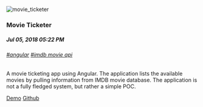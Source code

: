 ![movie_ticketer](/images/movieticketer/01.png)
### Movie Ticketer
##### Jul 05, 2018 05:22 PM
###### [#angular]() [#imdb movie api]()
A movie ticketing app using Angular. The application lists the available movies by pulling information from IMDB movie database. 
The application is not a fully fledged system, but rather a simple POC.

[Demo](/portfolio/movie-ticketer) [Github](/portfolio/movie-ticketer)
